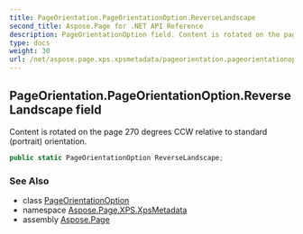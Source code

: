 ```yaml
---
title: PageOrientation.PageOrientationOption.ReverseLandscape
second_title: Aspose.Page for .NET API Reference
description: PageOrientationOption field. Content is rotated on the page 270 degrees CCW relative to standard portrait orientation
type: docs
weight: 30
url: /net/aspose.page.xps.xpsmetadata/pageorientation.pageorientationoption/reverselandscape/
---
```

## PageOrientation.PageOrientationOption.ReverseLandscape field

Content is rotated on the page 270 degrees CCW relative to standard (portrait) orientation.

```csharp
public static PageOrientationOption ReverseLandscape;
```

### See Also

* class [PageOrientationOption](../)
* namespace [Aspose.Page.XPS.XpsMetadata](../../pageorientation.pageorientationoption/)
* assembly [Aspose.Page](../../../)



